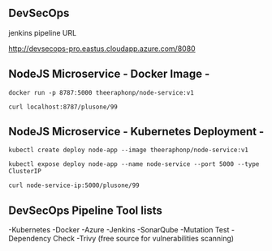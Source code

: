 ## DevSecOps

jenkins pipeline URL

http://devsecops-pro.eastus.cloudapp.azure.com/8080


## NodeJS Microservice - Docker Image -
`docker run -p 8787:5000 theeraphonp/node-service:v1`

`curl localhost:8787/plusone/99`
 
## NodeJS Microservice - Kubernetes Deployment -
`kubectl create deploy node-app --image theeraphonp/node-service:v1`

`kubectl expose deploy node-app --name node-service --port 5000 --type ClusterIP`

`curl node-service-ip:5000/plusone/99`

## DevSecOps Pipeline Tool lists

-Kubernetes 
-Docker
-Azure
-Jenkins
-SonarQube
-Mutation Test
-Dependency Check
-Trivy (free source for vulnerabilities scanning)

